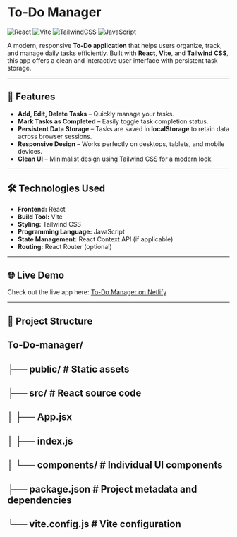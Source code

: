 # To-Do Manager

![React](https://img.shields.io/badge/React-17.0.2-blue?logo=react) ![Vite](https://img.shields.io/badge/Vite-4.0-brightgreen?logo=vite) ![TailwindCSS](https://img.shields.io/badge/TailwindCSS-3.0-blue?logo=tailwind-css) ![JavaScript](https://img.shields.io/badge/JavaScript-ES6-yellow?logo=javascript)

A modern, responsive **To-Do application** that helps users organize, track, and manage daily tasks efficiently. Built with **React**, **Vite**, and **Tailwind CSS**, this app offers a clean and interactive user interface with persistent task storage.

---

## 🌟 Features

- **Add, Edit, Delete Tasks** – Quickly manage your tasks.
- **Mark Tasks as Completed** – Easily toggle task completion status.
- **Persistent Data Storage** – Tasks are saved in **localStorage** to retain data across browser sessions.
- **Responsive Design** – Works perfectly on desktops, tablets, and mobile devices.
- **Clean UI** – Minimalist design using Tailwind CSS for a modern look.

---

## 🛠️ Technologies Used

- **Frontend:** React  
- **Build Tool:** Vite  
- **Styling:** Tailwind CSS  
- **Programming Language:** JavaScript  
- **State Management:** React Context API (if applicable)  
- **Routing:** React Router (optional)  

---

## 🌐 Live Demo

Check out the live app here: [To-Do Manager on Netlify](https://todo-manager-bipin.netlify.app/)

---

## 📂 Project Structure

## To-Do-manager/
## ├── public/ # Static assets
## ├── src/ # React source code
## │ ├── App.jsx
## │ ├── index.js
## │ └── components/ # Individual UI components
## ├── package.json # Project metadata and dependencies
## └── vite.config.js # Vite configuration 